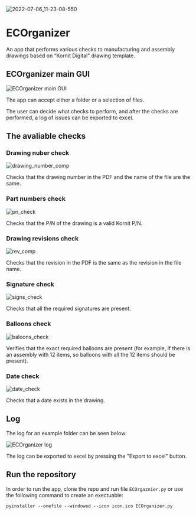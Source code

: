 ![2022-07-06_11-23-08-550](https://user-images.githubusercontent.com/101622750/177505194-e6c192b7-5835-4268-83fd-13d61ac59ce6.jpg)


# ECOrganizer
An app that performs various checks to manufacturing and assembly drawings based on “Kornit Digital” drawing template.

## ECOrganizer main GUI
![ECOrganizer main GUI](https://user-images.githubusercontent.com/101622750/177507465-b5fff2c5-7322-4727-b0f9-8fb9e12bdba2.png)

The app can accept either a folder or a selection of files.

The user can decide what checks to perform, and after the checks are performed, a log of issues can be exported to excel.

## The avaliable checks

### Drawing nuber check
![drawing_number_comp](https://user-images.githubusercontent.com/101622750/177507484-268a8124-6ce2-4f7d-9ceb-611cd4f9a5e2.png)

Checks that the drawing number in the PDF and the name of the file are the same.

### Part numbers check
![pn_check](https://user-images.githubusercontent.com/101622750/177507491-63cff978-d4e2-4f29-af10-f73f9bdf3a13.png)

Checks that the P/N of the drawing is a valid Kornit P/N.

### Drawing revisions check
![rev_comp](https://user-images.githubusercontent.com/101622750/177507503-5d3ea7a1-0f42-4ede-851d-d0dd0d2148b1.png)

Checks that the revision in the PDF is the same as the revision in the file name.

### Signature check
![signs_check](https://user-images.githubusercontent.com/101622750/177507511-52c35921-b61b-48fb-b876-cc00d695a1d2.png)

Checks that all the required signatures are present.

### Balloons check
![baloons_check](https://user-images.githubusercontent.com/101622750/177507520-c5da46c8-b0a8-4b85-8a2e-38e49ac8399c.png)

Verifies that the exact required balloons are present (for example, if there is an assembly with 12 items, so balloons with all the 12 items should be present).

### Date check
![date_check](https://user-images.githubusercontent.com/101622750/177507531-9445e893-30d2-407e-b34c-aebe0c883be3.png)

Checks that a date exists in the drawing.


## Log
The log for an example folder can be seen below:

![ECOrganizer log](https://user-images.githubusercontent.com/101622750/177512361-c5826c52-d5ee-4bc5-95ce-2e5a4a336d5a.png)

The log can be exported to excel by pressing the "Export to excel" button.

## Run the repository
In order to run the app, clone the repo and run file ```ECOrgaznier.py``` or use the following command to create an exectuable:

```pyinstaller --onefile --windowed --icon icon.ico ECOrganizer.py```
